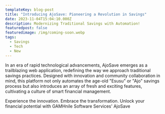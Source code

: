 ```yaml
---
templateKey: blog-post
title: "Introducing AjoSave: Pioneering a Revolution in Savings"
date: 2023-11-04T15:04:10.000Z
description: Modernizing Traditional Savings with Automation!
featuredpost: false
featuredimage: /img/coming-soon.webp
tags:
  - Savings
  - Tech
  - New
---
```

In an era of rapid technological advancements, AjoSave emerges as a trailblazing web application, redefining the way we approach traditional savings practices. Designed with innovation and community collaboration in mind, this platform not only automates the age-old "Esusu" or "Ajo" savings process but also introduces an array of fresh and exciting features, cultivating a culture of smart financial management.

Experience the innovation. Embrace the transformation. Unlock your financial potential with GAMHnile Software Services' AjoSave
